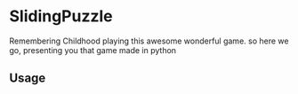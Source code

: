 # SlidingPuzzle
Remembering Childhood playing this awesome wonderful game. so here we go, presenting you that game made in python

## Usage

